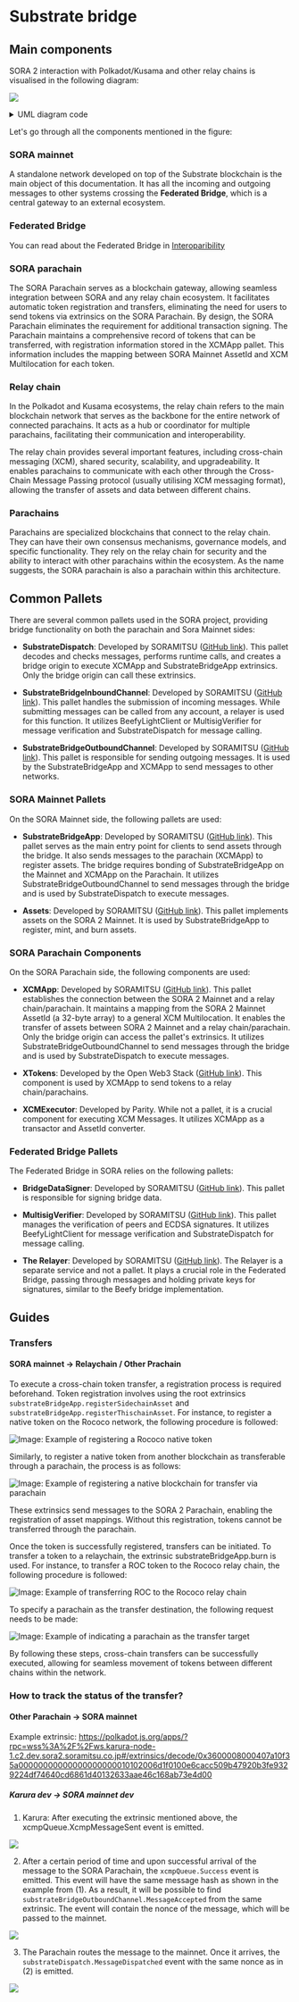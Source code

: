 # Substrate bridge

## Main components

SORA 2 interaction with Polkadot/Kusama and other relay chains is visualised in the following diagram:

<!-- TODO apply the styles -->

![](./assets/substrate-bridge-components-svg.svg)

<details>
  <summary>UML diagram code</summary>

```

@startuml

skinparam component {
  BorderColor white
  BackgroundColor red
}

skinparam interface {
  BorderColor black
  BackgroundColor red
}

Component [SORA mainnet]
interface "Federated\nbridge" as FB

cloud {
  [SORA parachain] as SP
  [Relay chain\n(Polkadot/Kusama)] as RC
  interface "XCM" as XCM1
  interface "XCM" as XCM2
  [Other parachains] as OP
}

[SORA mainnet] - FB
FB - SP
SP - XCM1
XCM1 - RC
RC - XCM2
XCM2 - OP
@enduml

```

</details>

Let's go through all the components mentioned in the figure:

### SORA mainnet

A standalone network developed on top of the Substrate blockchain is the main object of this documentation. It has all the incoming and outgoing messages to other systems crossing the **Federated Bridge**, which is a central gateway to an external ecosystem.

### Federated Bridge

You can read about the Federated Bridge in [Interoparibility](./interoperability)

### SORA parachain

<!-- TODO note that the Parachain itself does not hold any assets. Its main function is to route messages back and forth between different chains. -->

The SORA Parachain serves as a blockchain gateway, allowing seamless integration between SORA and any relay chain ecosystem. It facilitates automatic token registration and transfers, eliminating the need for users to send tokens via extrinsics on the SORA Parachain. By design, the SORA Parachain eliminates the requirement for additional transaction signing. The Parachain maintains a comprehensive record of tokens that can be transferred, with registration information stored in the XCMApp pallet. This information includes the mapping between SORA Mainnet AssetId and XCM Multilocation for each token.

### Relay chain

In the Polkadot and Kusama ecosystems, the relay chain refers to the main blockchain network that serves as the backbone for the entire network of connected parachains. It acts as a hub or coordinator for multiple parachains, facilitating their communication and interoperability.

The relay chain provides several important features, including cross-chain messaging (XCM), shared security, scalability, and upgradeability. It enables parachains to communicate with each other through the Cross-Chain Message Passing protocol (usually utilising XCM messaging format), allowing the transfer of assets and data between different chains.

### Parachains

Parachains are specialized blockchains that connect to the relay chain. They can have their own consensus mechanisms, governance models, and specific functionality. They rely on the relay chain for security and the ability to interact with other parachains within the ecosystem. As the name suggests, the SORA parachain is also a parachain within this architecture.

## Common Pallets

There are several common pallets used in the SORA project, providing bridge functionality on both the parachain and Sora Mainnet sides:

- **SubstrateDispatch**: Developed by SORAMITSU ([GitHub link](https://github.com/sora-xor/sora2-common/tree/develop/pallets/dispatch)). This pallet decodes and checks messages, performs runtime calls, and creates a bridge origin to execute XCMApp and SubstrateBridgeApp extrinsics. Only the bridge origin can call these extrinsics.

- **SubstrateBridgeInboundChannel**: Developed by SORAMITSU ([GitHub link](https://github.com/sora-xor/sora2-common/tree/develop/pallets/substrate-channel/src/inbound)). This pallet handles the submission of incoming messages. While submitting messages can be called from any account, a relayer is used for this function. It utilizes BeefyLightClient or MultisigVerifier for message verification and SubstrateDispatch for message calling.

- **SubstrateBridgeOutboundChannel**: Developed by SORAMITSU ([GitHub link](https://github.com/sora-xor/sora2-common/tree/develop/pallets/substrate-channel/src/outbound)). This pallet is responsible for sending outgoing messages. It is used by the SubstrateBridgeApp and XCMApp to send messages to other networks.

### SORA Mainnet Pallets

On the SORA Mainnet side, the following pallets are used:

- **SubstrateBridgeApp**: Developed by SORAMITSU ([GitHub link](https://github.com/sora-xor/sora2-common/tree/develop/pallets/substrate-app)). This pallet serves as the main entry point for clients to send assets through the bridge. It also sends messages to the parachain (XCMApp) to register assets. The bridge requires bonding of SubstrateBridgeApp on the Mainnet and XCMApp on the Parachain. It utilizes SubstrateBridgeOutboundChannel to send messages through the bridge and is used by SubstrateDispatch to execute messages.

- **Assets**: Developed by SORAMITSU ([GitHub link](https://github.com/sora-xor/sora2-network/tree/master/pallets/assets)). This pallet implements assets on the SORA 2 Mainnet. It is used by SubstrateBridgeApp to register, mint, and burn assets.

### SORA Parachain Components

On the SORA Parachain side, the following components are used:

- **XCMApp**: Developed by SORAMITSU ([GitHub link](https://github.com/sora-xor/sora2-parachain/tree/develop/pallets/xcm-app)). This pallet establishes the connection between the SORA 2 Mainnet and a relay chain/parachain. It maintains a mapping from the SORA 2 Mainnet AssetId (a 32-byte array) to a general XCM Multilocation. It enables the transfer of assets between SORA 2 Mainnet and a relay chain/parachain. Only the bridge origin can access the pallet's extrinsics. It utilizes SubstrateBridgeOutboundChannel to send messages through the bridge and is used by SubstrateDispatch to execute messages.

- **XTokens**: Developed by the Open Web3 Stack ([GitHub link](https://github.com/open-web3-stack/open-runtime-module-library)). This component is used by XCMApp to send tokens to a relay chain/parachains.

- **XCMExecutor**: Developed by Parity. While not a pallet, it is a crucial component for executing XCM Messages. It utilizes XCMApp as a transactor and AssetId converter.

### Federated Bridge Pallets

The Federated Bridge in SORA relies on the following pallets:

- **BridgeDataSigner**: Developed by SORAMITSU ([GitHub link](https://github.com/sora-xor/sora2-common/tree/develop/pallets/data-signer)). This pallet is responsible for signing bridge data.

- **MultisigVerifier**: Developed by SORAMITSU ([GitHub link](https://github.com/sora-xor/sora2-common/tree/develop/pallets/multisig-verifier)). This pallet manages the verification of peers and ECDSA signatures. It utilizes BeefyLightClient for message verification and SubstrateDispatch for message calling.

- **The Relayer**: Developed by SORAMITSU ([GitHub link](https://github.com/sora-xor/sora2-network/tree/master/relayer)). The Relayer is a separate service and not a pallet. It plays a crucial role in the Federated Bridge, passing through messages and holding private keys for signatures, similar to the Beefy bridge implementation.

## Guides

<!-- TODO include the information that the execution of XCM transfers and the handling of incoming messages will vary between different chains. Each supported chain should have its own dedicated reference in the documentation, specifically detailing the implementation in client applications. This reference should specify the exact version of the XCM message being used, as well as the junctions utilized and populated. -->

<!-- TODO come up with the warning message. Only specific XCM messages for/from the corresponding networks have been tested and utilized in the client applications. When constructing your own messages, exercise caution - there is a possibility that one's funds could be permanently lost. -->

<!-- TODO reference the test cases: https://app.qase.io/project/PSS?previewMode=side&suite=36 -->

### Transfers

#### SORA mainnet -> Relaychain / Other Prachain

To execute a cross-chain token transfer, a registration process is required beforehand. Token registration involves using the root extrinsics `substrateBridgeApp.registerSidechainAsset` and `substrateBridgeApp.registerThischainAsset`. For instance, to register a native token on the Rococo network, the following procedure is followed:

<!-- TODO provide a more detailed explanation of the XCM message -->

![Image: Example of registering a Rococo native token](./assets/sidechain-token-registration.png)

Similarly, to register a native token from another blockchain as transferable through a parachain, the process is as follows:

![Image: Example of registering a native blockchain for transfer via parachain](./assets/thischain-token-registration.png)

These extrinsics send messages to the SORA 2 Parachain, enabling the registration of asset mappings. Without this registration, tokens cannot be transferred through the parachain.

Once the token is successfully registered, transfers can be initiated. To transfer a token to a relaychain, the extrinsic substrateBridgeApp.burn is used. For instance, to transfer a ROC token to the Rococo relay chain, the following procedure is followed:

![Image: Example of transferring ROC to the Rococo relay chain](./assets/token-burn.png)

To specify a parachain as the transfer destination, the following request needs to be made:

![Image: Example of indicating a parachain as the transfer target](./assets/transfer-to-parachain.png)

By following these steps, cross-chain transfers can be successfully executed, allowing for seamless movement of tokens between different chains within the network.

### How to track the status of the transfer?

#### Other Parachain -> SORA mainnet

Example extrinsic: https://polkadot.js.org/apps/?rpc=wss%3A%2F%2Fws.karura-node-1.c2.dev.sora2.soramitsu.co.jp#/extrinsics/decode/0x3600008000407a10f35a00000000000000000000010102006d1f0100e6cacc509b47920b3fe9329224df74640cd6861d40132633aae46c168ab73e4d00

##### Karura dev -> SORA mainnet dev

1. Karura: After executing the extrinsic mentioned above, the xcmpQueue.XcmpMessageSent event is emitted.

![](./assets/xcmMessageSent.png)

2. After a certain period of time and upon successful arrival of the message to the SORA Parachain, the `xcmpQueue.Success` event is emitted. This event will have the same message hash as shown in the example from (1). As a result, it will be possible to find `substrateBridgeOutboundChannel.MessageAccepted` from the same extrinsic. The event will contain the nonce of the message, which will be passed to the mainnet.

![](./assets/fundsReceivedOnParachain.png)

3. The Parachain routes the message to the mainnet. Once it arrives, the `substrateDispatch.MessageDispatched` event with the same nonce as in (2) is emitted.

![](./assets/xcmMessageDispatchedOnMainnet.png)

<!-- TODO add a transfer guide to a different direction -->

<!-- TODO add transaction fail cases -->
